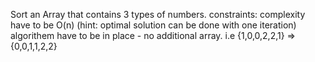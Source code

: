 
Sort an Array that contains 3 types of numbers.
constraints:
complexity have to be O(n)  (hint: optimal solution can be done with one iteration)
algorithem have to be in place - no additional array.
i.e {1,0,0,2,2,1} => {0,0,1,1,2,2}
